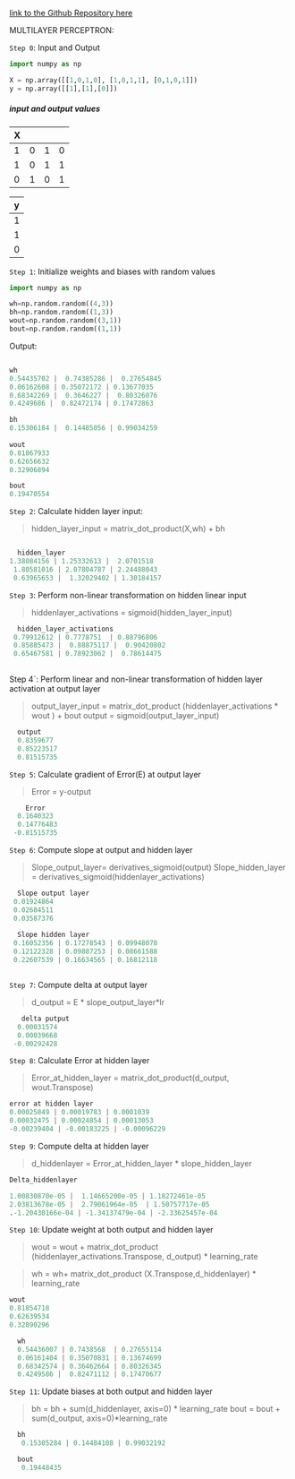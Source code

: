 

[link to the Github Repository here](https://github.com/shankarj67/Mlblr/blob/master/Mlblr_assignment.ipynb)

MULTILAYER PERCEPTRON:

`Step 0`: Input and Output


```python
import numpy as np

X = np.array([[1,0,1,0], [1,0,1,1], [0,1,0,1]])
y = np.array([[1],[1],[0]])
```

##### input and output values

| X |   |   |   |
|---|---|---|---|
| 1 | 0 | 1 | 0 |
| 1 | 0 | 1 | 1 |
| 0 | 1 | 0 | 1 |


| y |
|---|
| 1 |
| 1 |
| 0 |


`Step 1`: Initialize weights and biases with random values 

```python
import numpy as np

wh=np.random.random((4,3))
bh=np.random.random((1,3))
wout=np.random.random((3,1))
bout=np.random.random((1,1))
```
Output:

```Python

wh
0.54435702 |  0.74385286 |  0.27654845
0.06162608 | 0.35072172 | 0.13677035
0.68342269 |  0.3646227 |  0.80326076
0.4249686 |  0.82472174 | 0.17472863

bh
0.15306184 |  0.14485056 | 0.99034259
        
wout
0.81867933
0.62656632
0.32906894

bout
0.19470554
```

`Step 2`: Calculate hidden layer input:

> hidden_layer_input = matrix_dot_product(X,wh) + bh

```Python

  hidden_layer
1.38084156 | 1.25332613 |  2.0701518 
 1.80581016 | 2.07804787 | 2.24488043
 0.63965653 |  1.32029402 | 1.30184157
```

`Step 3`: Perform non-linear transformation on hidden linear input
> hiddenlayer_activations = sigmoid(hidden_layer_input)

```python
  hidden_layer_activations
 0.79912612 | 0.7778751  | 0.88796806
 0.85885473 |  0.88875117 |  0.90420802
 0.65467581 | 0.78923062 |  0.78614475
 
 ```
 
Step 4`: Perform linear and non-linear transformation of hidden layer activation at output layer
> output_layer_input = matrix_dot_product (hiddenlayer_activations * wout ) + bout output = sigmoid(output_layer_input)

```Python
  output
  0.8359677 
  0.85223517
  0.81515735
```

`Step 5`: Calculate gradient of Error(E) at output layer

> Error = y-output

```Python
    Error
  0.1640323 
  0.14776483
 -0.81515735
```

`Step 6`: Compute slope at output and hidden layer
> Slope_output_layer= derivatives_sigmoid(output)
> Slope_hidden_layer = derivatives_sigmoid(hiddenlayer_activations)

```Python
  Slope output layer
 0.01924864
 0.02684511
 0.03587376
     
  Slope hidden layer
 0.16052356 | 0.17278543 | 0.09948078
 0.12122328 | 0.09887253 | 0.08661588
 0.22607539 | 0.16634565 | 0.16812118



  ```
  
`Step 7`: Compute delta at output layer

> d_output = E * slope_output_layer*lr

```Python
   delta putput
  0.00031574
  0.00039668
 -0.00292428
```

`Step 8`: Calculate Error at hidden layer

>Error_at_hidden_layer = matrix_dot_product(d_output, wout.Transpose)


```Python
error at hidden layer
0.00025849 | 0.00019783 | 0.0001039
0.00032475 | 0.00024854 | 0.00013053
-0.00239404 | -0.00183225 | -0.00096229
```

`Step 9`: Compute delta at hidden layer

> d_hiddenlayer = Error_at_hidden_layer * slope_hidden_layer


```Python
Delta_hiddenlayer

1.00830870e-05 |  1.14665200e-05 | 1.18272461e-05
2.03813678e-05 |  2.79061964e-05  | 1.50757717e-05
.-1.20430166e-04 | -1.34137479e-04 | -2.33625457e-04
```

`Step 10`: Update weight at both output and hidden layer

> wout = wout + matrix_dot_product (hiddenlayer_activations.Transpose, d_output) * learning_rate

> wh = wh+ matrix_dot_product (X.Transpose,d_hiddenlayer) * learning_rate

```Python
wout
0.81854718
0.62639534
0.32890296

  wh
  0.54436007 | 0.7438568  | 0.27655114
  0.06161404 | 0.35070831 | 0.13674699
  0.68342574 | 0.36462664 | 0.80326345
  0.4249586 |  0.82471112 | 0.17470677
```

`Step 11`: Update biases at both output and hidden layer

> bh = bh + sum(d_hiddenlayer, axis=0) * learning_rate
> bout = bout + sum(d_output, axis=0)*learning_rate 

```Python
  bh
   0.15305284 | 0.14484108 | 0.99032192

  bout
   0.19448435   
```